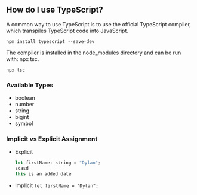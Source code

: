 ## How do I use TypeScript?
A common way to use TypeScript is to use the official TypeScript compiler, which transpiles TypeScript code into JavaScript.

`npm install typescript --save-dev`

The compiler is installed in the node_modules directory and can be run with: npx tsc.

`npx tsc`


### Available Types
- boolean
- number
- string
- bigint
- symbol

### Implicit vs Explicit Assignment
- Explicit
	```javascript
	let firstName: string = "Dylan";
	sdasd
	this is an added date
	```

- Implicit
	`let firstName = "Dylan";`
